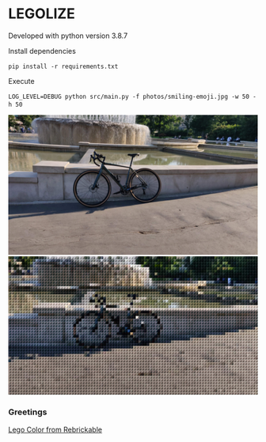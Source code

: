 LEGOLIZE
========

Developed with python version 3.8.7

Install dependencies

```
pip install -r requirements.txt
```

Execute

```
LOG_LEVEL=DEBUG python src/main.py -f photos/smiling-emoji.jpg -w 50 -h 50
```

![source](photos/byke.jpeg)
![dest](byke-output.png)


### Greetings

[Lego Color from Rebrickable](https://rebrickable.com/downloads/)